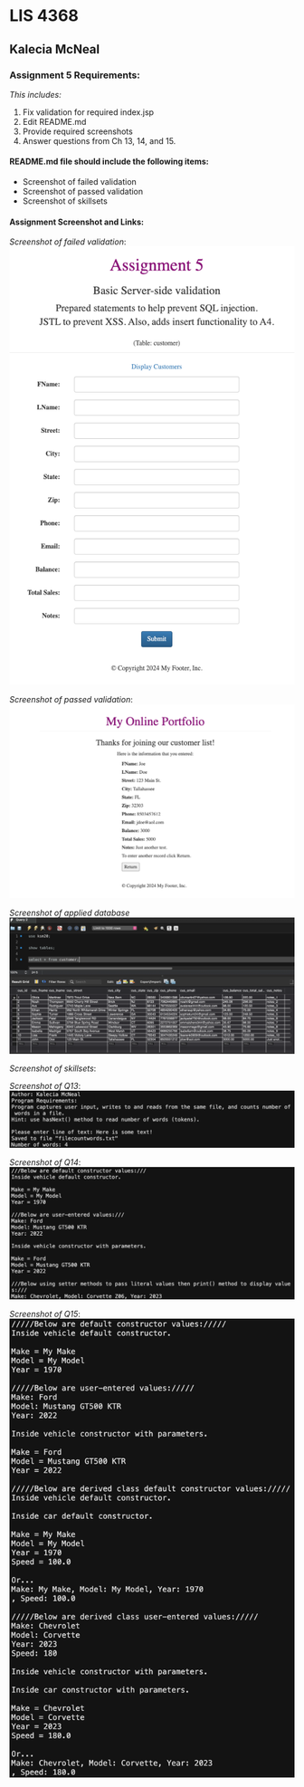 # LIS 4368

## Kalecia McNeal

### Assignment 5 Requirements:

*This includes:*

1. Fix validation for required index.jsp
2. Edit README.md
3. Provide required screenshots 
4. Answer questions from Ch 13, 14, and 15. 

#### README.md file should include the following items:

* Screenshot of failed validation
* Screenshot of passed validation
* Screenshot of skillsets

#### Assignment Screenshot and Links:

*Screenshot of failed validation*:
![Failed Result](img/a5.png "A5 Result")

*Screenshot of passed validation*:
![Passed Result](img/a5_passed.png "A4 Passed Result")

*Screenshot of applied database*
![Database Result](img/a5_database.png "A5 Database Result")

*Screenshot of skillsets*:

*Screenshot of Q13*:
![Q13](img/Q13.png "Q13")

*Screenshot of Q14*:
![Q14](img/Q14.png "Q14")

*Screenshot of Q15*:
![Q15 Part 1](img/Q15.png "Q15") 
